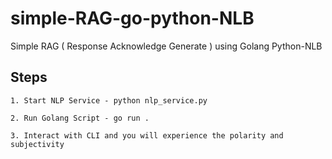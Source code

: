# simple-RAG-go-python-NLB
Simple RAG ( Response Acknowledge Generate ) using Golang Python-NLB

## Steps
`1. Start NLP Service - python nlp_service.py`

`2. Run Golang Script - go run . `

`3. Interact with CLI and you will experience the polarity and subjectivity `
